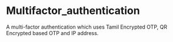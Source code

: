 # Multifactor_authentication

A multi-factor authentication which uses Tamil Encrypted OTP, QR Encrypted based OTP and IP address.
